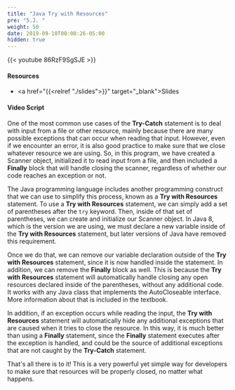 ```yaml
---
title: "Java Try with Resources"
pre: "5.J. "
weight: 50
date: 2019-09-10T00:00:26-05:00
hidden: true
---
```


{{< youtube 86RzF9SgSJE >}}

#### Resources

* <a href="{{<relref "./slides">}}" target="_blank">Slides</a>

#### Video Script

One of the most common use cases of the **Try-Catch** statement is to deal with input from a file or other resource, mainly because there are many possible exceptions that can occur when reading that input. However, even if we encounter an error, it is also good practice to make sure that we close whatever resource we are using. So, in this program, we have created a Scanner object, initialized it to read input from a file, and then included a **Finally** block that will handle closing the scanner, regardless of whether our code reaches an exception or not.

The Java programming language includes another programming construct that we can use to simplify this process, known as a **Try with Resources** statement. To use a **Try with Resources** statement, we can simply add a set of parentheses after the `try` keyword. Then, inside of that set of parentheses, we can create and initialize our Scanner object. In Java 8, which is the version we are using, we must declare a new variable inside of the **Try with Resources** statement, but later versions of Java have removed this requirement.

Once we do that, we can remove our variable declaration outside of the **Try with Resources** statement, since it is now handled inside the statement. In addition, we can remove the **Finally** block as well. This is because the **Try with Resources** statement will automatically handle closing any open resources declared inside of the parentheses, without any additional code. It works with any Java class that implements the AutoCloseable interface. More information about that is included in the textbook.

In addition, if an exception occurs while reading the input, the **Try with Resources** statement will automatically hide any additional exceptions that are caused when it tries to close the resource. In this way, it is much better than using a **Finally** statement, since the **Finally** statement executes after the exception is handled, and could be the source of additional exceptions that are not caught by the **Try-Catch** statement.

That's all there is to it! This is a very powerful yet simple way for developers to make sure that resources will be properly closed, no matter what happens.
